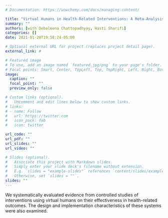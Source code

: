 ```yaml
---
# Documentation: https://wowchemy.com/docs/managing-content/

title: "Virtual Humans in Health-Related Interventions: A Meta-Analysis"
summary: ""
authors: [with Debaleena Chattopadhyay, Hasti Sharifi]
categories: []
date: 2021-01-20T19:58:24-05:00

# Optional external URL for project (replaces project detail page).
external_link: #

# Featured image
# To use, add an image named `featured.jpg/png` to your page's folder.
# Focal points: Smart, Center, TopLeft, Top, TopRight, Left, Right, BottomLeft, Bottom, BottomRight.
image:
  caption: ""
  focal_point: ""
  preview_only: false

# Custom links (optional).
#   Uncomment and edit lines below to show custom links.
# links:
# - name: Follow
#   url: https://twitter.com
#   icon_pack: fab
#   icon: twitter

url_code: ""
url_pdf: ""
url_slides: ""
url_video: ""

# Slides (optional).
#   Associate this project with Markdown slides.
#   Simply enter your slide deck's filename without extension.
#   E.g. `slides = "example-slides"` references `content/slides/example-slides.md`.
#   Otherwise, set `slides = ""`.
slides: ""
---
```

We systematically evaluated evidence from controlled studies of interventions using virtual humans on their effectiveness in health-related outcomes. The design and implementation characteristics of these systems were also examined.
